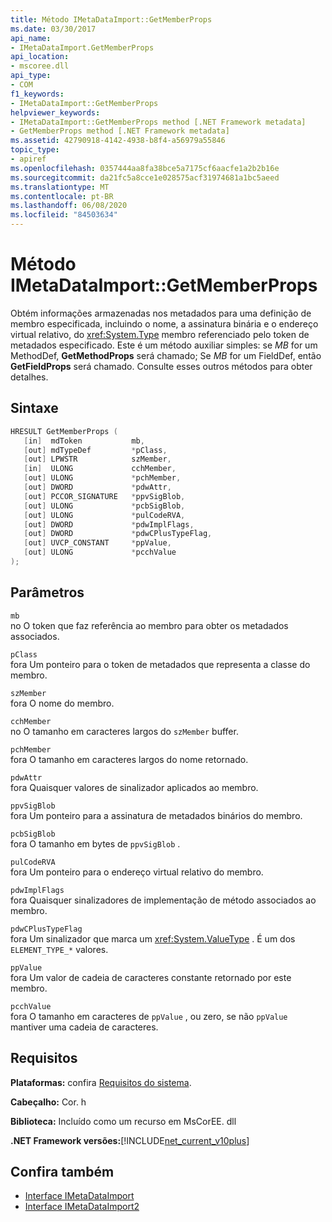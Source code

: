 ```yaml
---
title: Método IMetaDataImport::GetMemberProps
ms.date: 03/30/2017
api_name:
- IMetaDataImport.GetMemberProps
api_location:
- mscoree.dll
api_type:
- COM
f1_keywords:
- IMetaDataImport::GetMemberProps
helpviewer_keywords:
- IMetaDataImport::GetMemberProps method [.NET Framework metadata]
- GetMemberProps method [.NET Framework metadata]
ms.assetid: 42790918-4142-4938-b8f4-a56979a55846
topic_type:
- apiref
ms.openlocfilehash: 0357444aa8fa38bce5a7175cf6aacfe1a2b2b16e
ms.sourcegitcommit: da21fc5a8cce1e028575acf31974681a1bc5aeed
ms.translationtype: MT
ms.contentlocale: pt-BR
ms.lasthandoff: 06/08/2020
ms.locfileid: "84503634"
---
```

# <a name="imetadataimportgetmemberprops-method"></a>Método IMetaDataImport::GetMemberProps
Obtém informações armazenadas nos metadados para uma definição de membro especificada, incluindo o nome, a assinatura binária e o endereço virtual relativo, do <xref:System.Type> membro referenciado pelo token de metadados especificado. Este é um método auxiliar simples: se *MB* for um MethodDef, **GetMethodProps** será chamado; Se *MB* for um FieldDef, então **GetFieldProps** será chamado. Consulte esses outros métodos para obter detalhes.
  
## <a name="syntax"></a>Sintaxe  
  
```cpp  
HRESULT GetMemberProps (  
   [in]  mdToken           mb,
   [out] mdTypeDef         *pClass,  
   [out] LPWSTR            szMember,
   [in]  ULONG             cchMember,
   [out] ULONG             *pchMember,
   [out] DWORD             *pdwAttr,  
   [out] PCCOR_SIGNATURE   *ppvSigBlob,
   [out] ULONG             *pcbSigBlob,
   [out] ULONG             *pulCodeRVA,
   [out] DWORD             *pdwImplFlags,
   [out] DWORD             *pdwCPlusTypeFlag,
   [out] UVCP_CONSTANT     *ppValue,  
   [out] ULONG             *pcchValue  
);  
```  
  
## <a name="parameters"></a>Parâmetros  
 `mb`  
 no O token que faz referência ao membro para obter os metadados associados.  
  
 `pClass`  
 fora Um ponteiro para o token de metadados que representa a classe do membro.  
  
 `szMember`  
 fora O nome do membro.  
  
 `cchMember`  
 no O tamanho em caracteres largos do `szMember` buffer.  
  
 `pchMember`  
 fora O tamanho em caracteres largos do nome retornado.  
  
 `pdwAttr`  
 fora Quaisquer valores de sinalizador aplicados ao membro.  
  
 `ppvSigBlob`  
 fora Um ponteiro para a assinatura de metadados binários do membro.  
  
 `pcbSigBlob`  
 fora O tamanho em bytes de `ppvSigBlob` .  
  
 `pulCodeRVA`  
 fora Um ponteiro para o endereço virtual relativo do membro.  
  
 `pdwImplFlags`  
 fora Quaisquer sinalizadores de implementação de método associados ao membro.  
  
 `pdwCPlusTypeFlag`  
 fora Um sinalizador que marca um <xref:System.ValueType> . É um dos `ELEMENT_TYPE_*` valores.
  
 `ppValue`  
 fora Um valor de cadeia de caracteres constante retornado por este membro.  
  
 `pcchValue`  
 fora O tamanho em caracteres de `ppValue` , ou zero, se não `ppValue` mantiver uma cadeia de caracteres.  
  
## <a name="requirements"></a>Requisitos  
 **Plataformas:** confira [Requisitos do sistema](../../get-started/system-requirements.md).  
  
 **Cabeçalho:** Cor. h  
  
 **Biblioteca:** Incluído como um recurso em MsCorEE. dll  
  
 **.NET Framework versões:**[!INCLUDE[net_current_v10plus](../../../../includes/net-current-v10plus-md.md)]  
  
## <a name="see-also"></a>Confira também

- [Interface IMetaDataImport](imetadataimport-interface.md)
- [Interface IMetaDataImport2](imetadataimport2-interface.md)
